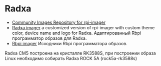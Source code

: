 # Radxa

- [Community Images Repository for rpi-imager](https://forum.radxa.com/t/i-made-a-community-images-repository-for-rpi-imager/20080)
- [Radxa imager](https://github.com/rock5-images-repo/radxa-imager)
   a customized version of rpi-imager with custom theme color, device name and logo for Radxa. Адаптированный Rbpi программатор образов для Radxa.
- [Rbpi imager](https://github.com/raspberrypi/rpi-imager/tree/qml/src) Исходники Rbpi программатора образов.

Radxa CM5 построена на кристалле RK3588S, при построении образа Linux необходимо собирать 
Radxa ROCK 5A (rock5a-rk3588s)
